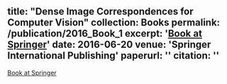 title: "Dense Image Correspondences for Computer Vision"
collection: Books
permalink: /publication/2016_Book_1
excerpt: '[Book at Springer](https://www.springer.com/us/book/9783319230474)'
date: 2016-06-20
venue: 'Springer International Publishing'
paperurl: ''
citation: ''
---

[Book at Springer](https://www.springer.com/us/book/9783319230474)
